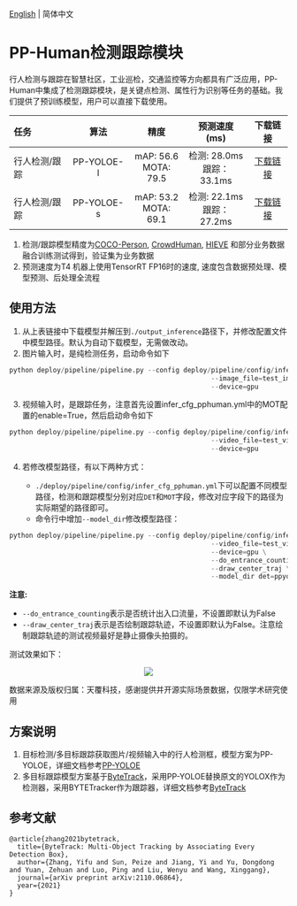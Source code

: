 [English](mot_en.md) | 简体中文

# PP-Human检测跟踪模块

行人检测与跟踪在智慧社区，工业巡检，交通监控等方向都具有广泛应用，PP-Human中集成了检测跟踪模块，是关键点检测、属性行为识别等任务的基础。我们提供了预训练模型，用户可以直接下载使用。

| 任务                 | 算法 | 精度 | 预测速度(ms) |下载链接                                                                               |
|:---------------------|:---------:|:------:|:------:| :---------------------------------------------------------------------------------: |
| 行人检测/跟踪    |  PP-YOLOE-l | mAP: 56.6 <br> MOTA: 79.5 | 检测: 28.0ms <br> 跟踪：33.1ms | [下载链接](https://bj.bcebos.com/v1/paddledet/models/pipeline/mot_ppyoloe_l_36e_pipeline.zip) |
| 行人检测/跟踪    |  PP-YOLOE-s | mAP: 53.2 <br> MOTA: 69.1 | 检测: 22.1ms <br> 跟踪：27.2ms | [下载链接](https://bj.bcebos.com/v1/paddledet/models/pipeline/mot_ppyoloe_s_36e_pipeline.zip) |

1. 检测/跟踪模型精度为[COCO-Person](http://cocodataset.org/), [CrowdHuman](http://www.crowdhuman.org/), [HIEVE](http://humaninevents.org/) 和部分业务数据融合训练测试得到，验证集为业务数据
2. 预测速度为T4 机器上使用TensorRT FP16时的速度, 速度包含数据预处理、模型预测、后处理全流程

## 使用方法

1. 从上表链接中下载模型并解压到```./output_inference```路径下，并修改配置文件中模型路径。默认为自动下载模型，无需做改动。
2. 图片输入时，是纯检测任务，启动命令如下
```python
python deploy/pipeline/pipeline.py --config deploy/pipeline/config/infer_cfg_pphuman.yml \
                                                   --image_file=test_image.jpg \
                                                   --device=gpu
```
3. 视频输入时，是跟踪任务，注意首先设置infer_cfg_pphuman.yml中的MOT配置的enable=True，然后启动命令如下
```python
python deploy/pipeline/pipeline.py --config deploy/pipeline/config/infer_cfg_pphuman.yml \
                                                   --video_file=test_video.mp4 \
                                                   --device=gpu
```
4. 若修改模型路径，有以下两种方式：

    - ```./deploy/pipeline/config/infer_cfg_pphuman.yml```下可以配置不同模型路径，检测和跟踪模型分别对应`DET`和`MOT`字段，修改对应字段下的路径为实际期望的路径即可。
    - 命令行中增加`--model_dir`修改模型路径：
```python
python deploy/pipeline/pipeline.py --config deploy/pipeline/config/infer_cfg_pphuman.yml \
                                                   --video_file=test_video.mp4 \
                                                   --device=gpu \
                                                   --do_entrance_counting \
                                                   --draw_center_traj \
                                                   --model_dir det=ppyoloe/

```
**注意:**
 - `--do_entrance_counting`表示是否统计出入口流量，不设置即默认为False
 - `--draw_center_traj`表示是否绘制跟踪轨迹，不设置即默认为False。注意绘制跟踪轨迹的测试视频最好是静止摄像头拍摄的。

测试效果如下：

<div width="1000" align="center">
  <img src="../images/mot.gif"/>
</div>

数据来源及版权归属：天覆科技，感谢提供并开源实际场景数据，仅限学术研究使用

## 方案说明

1. 目标检测/多目标跟踪获取图片/视频输入中的行人检测框，模型方案为PP-YOLOE，详细文档参考[PP-YOLOE](../../../../configs/ppyoloe/)
2. 多目标跟踪模型方案基于[ByteTrack](https://arxiv.org/pdf/2110.06864.pdf)，采用PP-YOLOE替换原文的YOLOX作为检测器，采用BYTETracker作为跟踪器，详细文档参考[ByteTrack](../../../../configs/mot/bytetrack)

## 参考文献
```
@article{zhang2021bytetrack,
  title={ByteTrack: Multi-Object Tracking by Associating Every Detection Box},
  author={Zhang, Yifu and Sun, Peize and Jiang, Yi and Yu, Dongdong and Yuan, Zehuan and Luo, Ping and Liu, Wenyu and Wang, Xinggang},
  journal={arXiv preprint arXiv:2110.06864},
  year={2021}
}
```
